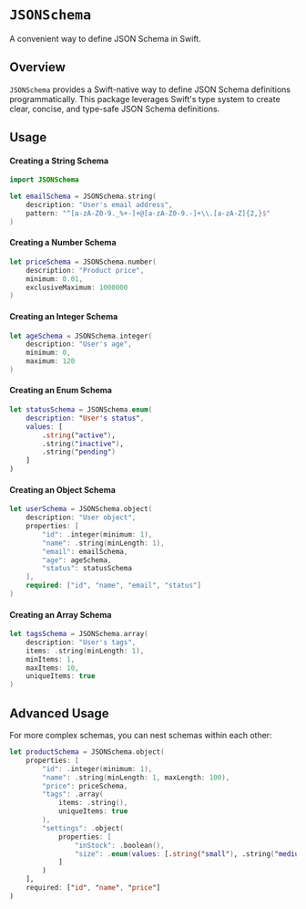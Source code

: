 # ``JSONSchema``

A convenient way to define JSON Schema in Swift.

## Overview

``JSONSchema`` provides a Swift-native way to define JSON Schema definitions programmatically. This package leverages Swift's type system to create clear, concise, and type-safe JSON Schema definitions.

## Usage

#### Creating a String Schema

```swift
import JSONSchema

let emailSchema = JSONSchema.string(
    description: "User's email address",
    pattern: "^[a-zA-Z0-9._%+-]+@[a-zA-Z0-9.-]+\\.[a-zA-Z]{2,}$"
)
```

#### Creating a Number Schema

```swift
let priceSchema = JSONSchema.number(
    description: "Product price",
    minimum: 0.01,
    exclusiveMaximum: 1000000
)
```

#### Creating an Integer Schema

```swift
let ageSchema = JSONSchema.integer(
    description: "User's age",
    minimum: 0,
    maximum: 120
)
```

#### Creating an Enum Schema

```swift
let statusSchema = JSONSchema.enum(
    description: "User's status",
    values: [
        .string("active"),
        .string("inactive"),
        .string("pending")
    ]
)
```

#### Creating an Object Schema

```swift
let userSchema = JSONSchema.object(
    description: "User object",
    properties: [
        "id": .integer(minimum: 1),
        "name": .string(minLength: 1),
        "email": emailSchema,
        "age": ageSchema,
        "status": statusSchema
    ],
    required: ["id", "name", "email", "status"]
)
```

#### Creating an Array Schema

```swift
let tagsSchema = JSONSchema.array(
    description: "User's tags",
    items: .string(minLength: 1),
    minItems: 1,
    maxItems: 10,
    uniqueItems: true
)
```

## Advanced Usage

For more complex schemas, you can nest schemas within each other:

```swift
let productSchema = JSONSchema.object(
    properties: [
        "id": .integer(minimum: 1),
        "name": .string(minLength: 1, maxLength: 100),
        "price": priceSchema,
        "tags": .array(
            items: .string(),
            uniqueItems: true
        ),
        "settings": .object(
            properties: [
                "inStock": .boolean(),
                "size": .enum(values: [.string("small"), .string("medium"), .string("large")])
            ]
        )
    ],
    required: ["id", "name", "price"]
)
```
